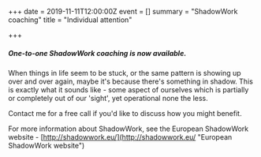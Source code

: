 +++
date = 2019-11-11T12:00:00Z
event = []
summary = "ShadowWork coaching"
title = "Individual attention"

+++
##### One-to-one ShadowWork coaching is now available.

When things in life seem to be stuck, or the same pattern is showing up over and over again, maybe it's because there's something in shadow.  This is exactly what it sounds like - some aspect of ourselves which is partially or completely out of our 'sight', yet operational none the less.

Contact me for a free call if you'd like to discuss how you might benefit.

For more information about ShadowWork, see the European ShadowWork website -  [http://shadowwork.eu/](http://shadowwork.eu/ "European ShadowWork website")